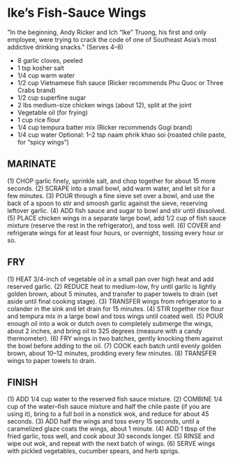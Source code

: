 # Ike’s Fish-Sauce Wings
"In the beginning, Andy Ricker and Ich “Ike” Truong, his first and only employee, were trying to crack the code of one of Southeast Asia’s most addictive drinking snacks."
(Serves 4–8)

* 8 garlic cloves, peeled
* 1 tsp kosher salt
* 1/4 cup warm water
* 1/2 cup Vietnamese fish sauce (Ricker recommends Phu Quoc or Three Crabs brand)
* 1/2 cup superfine sugar
* 2 lbs medium-size chicken wings (about 12), split at the joint
* Vegetable oil (for frying)
* 1 cup rice flour
* 1/4 cup tempura batter mix (Ricker recommends Gogi brand)
* 1/4 cup water
Optional: 1–2 tsp naam phrik khao soi (roasted chile paste, for “spicy wings”)

## MARINATE 

(1) CHOP garlic finely, sprinkle salt, and chop together for about 15 more seconds.
(2) SCRAPE into a small bowl, add warm water, and let sit for a few minutes.
(3) POUR through a fine sieve set over a bowl, and use the back of a spoon to stir and smoosh garlic against the sieve, reserving leftover garlic. 
(4) ADD fish sauce and sugar to bowl and stir until dissolved.
(5) PLACE chicken wings in a separate large bowl, add 1/2 cup of fish sauce mixture (reserve the rest in the refrigerator), and toss well. 
(6) COVER and refrigerate wings for at least four hours, or overnight, tossing every hour or so. 

## FRY

(1) HEAT 3/4-inch of vegetable oil in a small pan over high heat and add reserved garlic.
(2) REDUCE heat to medium-low, fry until garlic is lightly golden brown, about 5 minutes, and transfer to paper towels to drain (set aside until final cooking stage).
(3) TRANSFER wings from refrigerator to a colander in the sink and let drain for 15 minutes.
(4) STIR together rice flour and tempura mix in a large bowl and toss wings until coated well.
(5) POUR enough oil into a wok or dutch oven to completely submerge the wings, about 2 inches, and bring oil to 325 degrees (measure with a candy thermometer).
(6) FRY wings in two batches, gently knocking them against the bowl before adding to the oil.
(7) COOK each batch until evenly golden brown, about 10–12 minutes, prodding every few minutes.
(8) TRANSFER wings to paper towels to drain. 

## FINISH

(1) ADD 1/4 cup water to the reserved fish sauce mixture.
(2) COMBINE 1/4 cup of the water–fish sauce mixture and half the chile paste (if you are using it), bring to a full boil in a nonstick wok, and reduce for about 45 seconds.
(3) ADD half the wings and toss every 15 seconds, until a caramelized glaze coats the wings, about 1 minute.
(4) ADD 1 tbsp of the fried garlic, toss well, and cook about 30 seconds longer.
(5) RINSE and wipe out wok, and repeat with the next batch of wings.
(6) SERVE wings with pickled vegetables, cucumber spears, and herb sprigs.
